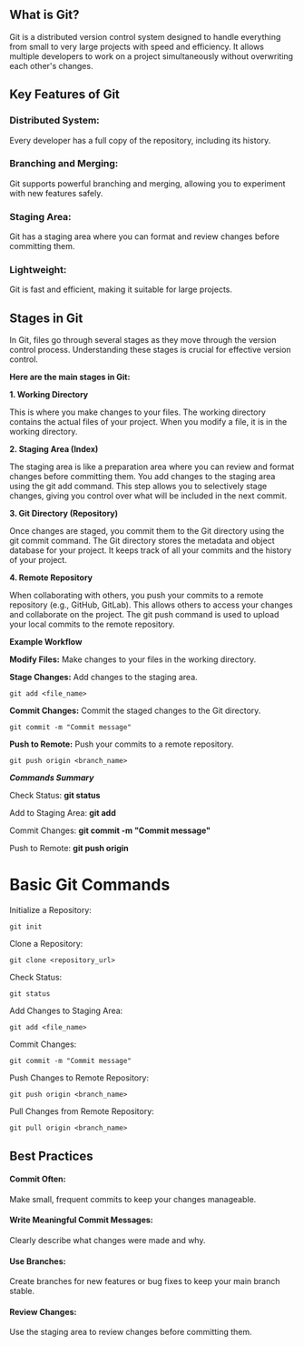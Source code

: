 <h2>What is Git?</h2>

Git is a distributed version control system designed to handle everything from small to very large projects with speed and efficiency. It allows multiple developers to work on a project simultaneously without overwriting each other's changes.

<h2>Key Features of Git</h2>

</body>
<p><h3>Distributed System:</h3> Every developer has a full copy of the repository, including its history.</p>
<p> <h3>Branching and Merging:</h3> Git supports powerful branching and merging, allowing you to experiment with new features safely.</p>
<p><h3>Staging Area:</h3> Git has a staging area where you can format and review changes before committing them.</p>
<p><h3>Lightweight:</h3> Git is fast and efficient, making it suitable for large projects.</p>
</body>

<h2>Stages in Git</h2>

In Git, files go through several stages as they move through the version control process. Understanding these stages is crucial for effective version control. 

**Here are the main stages in Git:**

**1. Working Directory**

This is where you make changes to your files. The working directory contains the actual files of your project. When you modify a file, it is in the working directory.

**2. Staging Area (Index)**

The staging area is like a preparation area where you can review and format changes before committing them. You add changes to the staging area using the git add command. This step allows you to selectively stage changes, giving you control over what will be included in the next commit.

**3. Git Directory (Repository)**

Once changes are staged, you commit them to the Git directory using the git commit command. The Git directory stores the metadata and object database for your project. It keeps track of all your commits and the history of your project.

**4. Remote Repository**

When collaborating with others, you push your commits to a remote repository (e.g., GitHub, GitLab). This allows others to access your changes and collaborate on the project. The git push command is used to upload your local commits to the remote repository.

**Example Workflow**

<b>Modify Files:</b> Make changes to your files in the working directory.

<b>Stage Changes:</b> Add changes to the staging area.

```
git add <file_name>
```

<b>Commit Changes:</b> Commit the staged changes to the Git directory.

```
git commit -m "Commit message"
```

<b>Push to Remote:</b> Push your commits to a remote repository.

```
git push origin <branch_name>
```

***Commands Summary***

<body>
<p>Check Status: <b>git status</b></p>
<p>Add to Staging Area: <b>git add <file_name></b></p>
<p>Commit Changes: <b>git commit -m "Commit message"</b></p>
<p>Push to Remote: <b>git push origin <branch_name></b></p>
</body>


<h1>Basic Git Commands</h1>

Initialize a Repository:

```
git init
```

Clone a Repository:

```
git clone <repository_url>
```

Check Status:

```
git status
```
Add Changes to Staging Area:

```
git add <file_name>
```

Commit Changes:
```
git commit -m "Commit message"
```
Push Changes to Remote Repository:
```
git push origin <branch_name>
```
Pull Changes from Remote Repository:

```
git pull origin <branch_name>
```

<h2>Best Practices</h2>

<body>
<p> <h4>Commit Often:</h4> Make small, frequent commits to keep your changes manageable.</p>
<p> <h4>Write Meaningful Commit Messages:</h4> Clearly describe what changes were made and why.</p>
<p> <h4>Use Branches:</h4> Create branches for new features or bug fixes to keep your main branch stable.</p>
<p> <h4>Review Changes:</h4> Use the staging area to review changes before committing them.</p>
</body>
